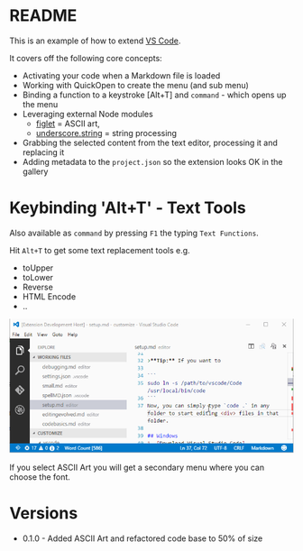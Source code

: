 # README

This is an example of how to extend [VS Code](http://code.visualstudio.com/Docs/Extensions).  

It covers off the following core concepts:
* Activating your code when a Markdown file is loaded
* Working with QuickOpen to create the menu (and sub menu)
* Binding a function to a keystroke [Alt+T] and `command` - which opens up the menu
* Leveraging external Node modules 
	* [figlet](https://www.npmjs.com/package/figlet) = ASCII art, 
	* [underscore.string](https://www.npmjs.com/package/underscore.string) = string processing
* Grabbing the selected content from the text editor, processing it and replacing it
* Adding metadata to the `project.json` so the extension looks OK in the gallery

# Keybinding 'Alt+T' - Text Tools
Also available as `command` by pressing `F1` the typing `Text Functions`.

Hit `Alt+T` to get some text replacement tools e.g.

* toUpper
* toLower
* Reverse
* HTML Encode
* ..

![Tools](images/Commands.gif)

If you select ASCII Art you will get a secondary menu where you can choose the font.

# Versions
* 0.1.0 - Added ASCII Art and refactored code base to 50% of size
